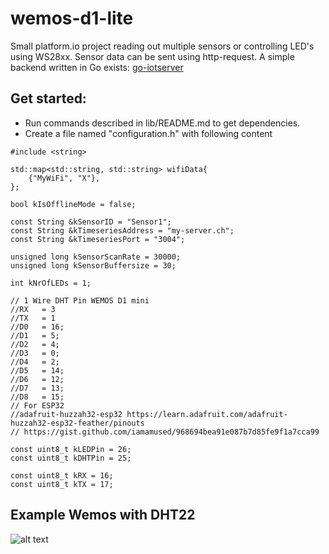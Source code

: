 # wemos-d1-lite
Small platform.io project reading out multiple sensors or controlling LED's using WS28xx.
Sensor data can be sent using http-request. A simple backend written in Go exists:
[go-iotserver](https://github.com/pat-rohn/go-iotedge)

## Get started:
- Run commands described in lib/README.md to get dependencies.
- Create a file named "configuration.h" with following content

```
#include <string>

std::map<std::string, std::string> wifiData{
    {"MyWiFi", "X"},
};

bool kIsOfflineMode = false;

const String &kSensorID = "Sensor1";
const String &kTimeseriesAddress = "my-server.ch";
const String &kTimeseriesPort = "3004";

unsigned long kSensorScanRate = 30000;
unsigned long kSensorBuffersize = 30;

int kNrOfLEDs = 1;

// 1 Wire DHT Pin WEMOS D1 mini
//RX   = 3
//TX   = 1
//D0   = 16;
//D1   = 5;
//D2   = 4;
//D3   = 0;
//D4   = 2;
//D5   = 14;
//D6   = 12;
//D7   = 13;
//D8   = 15;
// For ESP32
//adafruit-huzzah32-esp32 https://learn.adafruit.com/adafruit-huzzah32-esp32-feather/pinouts
// https://gist.github.com/iamamused/968694bea91e087b7d85fe9f1a7cca99

const uint8_t kLEDPin = 26;
const uint8_t kDHTPin = 25;

const uint8_t kRX = 16;
const uint8_t kTX = 17;
```

## Example Wemos with DHT22
![alt text](https://raw.githubusercontent.com/pat-rohn/wemos-d1-lite/main/wemosd1dht22.png)

